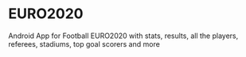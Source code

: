 # EURO2020
Android App for Football EURO2020 with stats, results, all the players, referees, stadiums, top goal scorers and more
